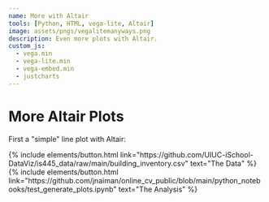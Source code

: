 ```yaml
---
name: More with Altair
tools: [Python, HTML, vega-lite, Altair]
image: assets/pngs/vegalitemanyways.png
description: Even more plots with Altair.
custom_js:
  - vega.min
  - vega-lite.min
  - vega-embed.min
  - justcharts
---
```



# More Altair Plots

First a "simple" line plot with Altair:

<vegachart schema-url="{{ site.baseurl }}/assets/json/buildings_stats1.json" style="width: 100%"></vegachart>






<!-- these are written in a combo of html and liquid --> 

<div class="left">
{% include elements/button.html link="https://github.com/UIUC-iSchool-DataViz/is445_data/raw/main/building_inventory.csv" text="The Data" %}
</div>


<div class="right">
{% include elements/button.html link="https://github.com/jnaiman/online_cv_public/blob/main/python_notebooks/test_generate_plots.ipynb" text="The Analysis" %}
</div>

